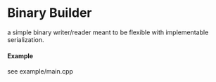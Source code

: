 # Binary Builder
a simple binary writer/reader meant to be flexible with implementable serialization.

#### Example
see example/main.cpp